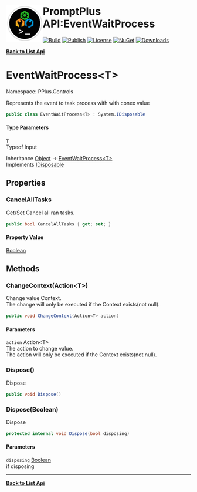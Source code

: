 # <img align="left" width="100" height="100" src="../images/icon.png">PromptPlus API:EventWaitProcess<T> 

[![Build](https://github.com/FRACerqueira/PromptPlus/workflows/Build/badge.svg)](https://github.com/FRACerqueira/PromptPlus/actions/workflows/build.yml)
[![Publish](https://github.com/FRACerqueira/PromptPlus/actions/workflows/publish.yml/badge.svg)](https://github.com/FRACerqueira/PromptPlus/actions/workflows/publish.yml)
[![License](https://img.shields.io/badge/License-MIT-brightgreen.svg)](https://github.com/FRACerqueira/PromptPlus/blob/master/LICENSE)
[![NuGet](https://img.shields.io/nuget/v/PromptPlus)](https://www.nuget.org/packages/PromptPlus/)
[![Downloads](https://img.shields.io/nuget/dt/PromptPlus)](https://www.nuget.org/packages/PromptPlus/)

[**Back to List Api**](./apis.md)

# EventWaitProcess&lt;T&gt;

Namespace: PPlus.Controls

Represents the event to task process with with conex value

```csharp
public class EventWaitProcess<T> : System.IDisposable
```

#### Type Parameters

`T`<br>
Typeof Input

Inheritance [Object](https://docs.microsoft.com/en-us/dotnet/api/system.object) → [EventWaitProcess&lt;T&gt;](./pplus.controls.eventwaitprocess-1.md)<br>
Implements [IDisposable](https://docs.microsoft.com/en-us/dotnet/api/system.idisposable)

## Properties

### <a id="properties-cancelalltasks"/>**CancelAllTasks**

Get/Set Cancel all ran tasks.

```csharp
public bool CancelAllTasks { get; set; }
```

#### Property Value

[Boolean](https://docs.microsoft.com/en-us/dotnet/api/system.boolean)<br>

## Methods

### <a id="methods-changecontext"/>**ChangeContext(Action&lt;T&gt;)**

Change value Context.
 <br>The change will only be executed if the Context exists(not null).

```csharp
public void ChangeContext(Action<T> action)
```

#### Parameters

`action` Action&lt;T&gt;<br>
The action to change value.
 <br>The action will only be executed if the Context exists(not null).

### <a id="methods-dispose"/>**Dispose()**

Dispose

```csharp
public void Dispose()
```

### <a id="methods-dispose"/>**Dispose(Boolean)**

Dispose

```csharp
protected internal void Dispose(bool disposing)
```

#### Parameters

`disposing` [Boolean](https://docs.microsoft.com/en-us/dotnet/api/system.boolean)<br>
if disposing


- - -
[**Back to List Api**](./apis.md)
